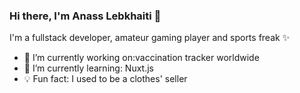 ### Hi there, I'm Anass Lebkhaiti 👋
I'm a fullstack developer, amateur gaming player and sports freak ✨

  * 🔭 I’m currently working on:vaccination tracker worldwide
  * 📖 I’m currently learning: Nuxt.js
  * 💡 Fun fact: I used to be a clothes' seller
<!--
**Anaslbkh/Anaslbkh** is a ✨ _special_ ✨ repository because its `README.md` (this file) appears on your GitHub profile.

Here are some ideas to get you started:

- 🔭 I’m currently working on ...
- 🌱 I’m currently learning ...
- 👯 I’m looking to collaborate on ...
- 🤔 I’m looking for help with ...
- 💬 Ask me about ...
- 📫 How to reach me: ...
- 😄 Pronouns: ...
- ⚡ Fun fact: ...
-->
